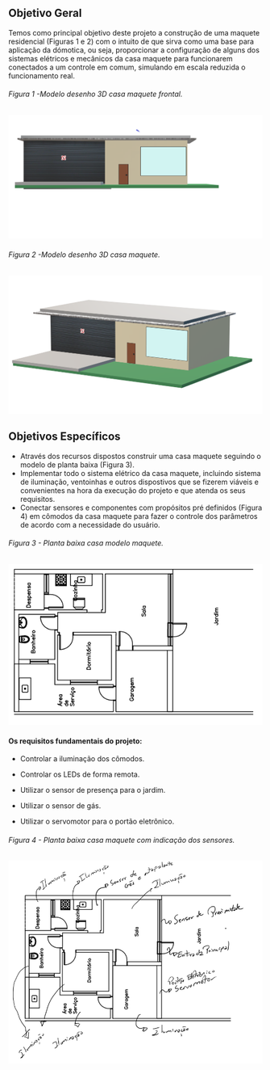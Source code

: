 ## Objetivo Geral

Temos como principal objetivo deste projeto a construção de uma maquete residencial (Figuras 1 e 2) com o intuito de que sirva como uma base para aplicação 
da dómotica, ou seja, proporcionar a configuração de alguns dos sistemas elétricos e mecânicos da casa maquete para funcionarem conectados a um controle em comum, simulando 
em escala reduzida o funcionamento real.


###### Figura 1 -Modelo desenho 3D casa maquete frontal.

![VISTA3DFRENTEMODELOCASA](./Imagens/maquetedesenho3dfrente.png) 

###### Figura 2 -Modelo desenho 3D casa maquete. 

![VISTA3DMODELOCASA](./Imagens/maquetedesenho3d.png) 

## Objetivos Específicos 

* Através dos recursos dispostos construir uma casa maquete seguindo o modelo de planta baixa (Figura 3).  
* Implementar todo o sistema elétrico da casa maquete, incluindo sistema de iluminação, ventoinhas e outros dispostivos que se fizerem viáveis e convenientes
na hora da execução do projeto e que atenda os seus requisitos.  
* Conectar sensores e componentes com propósitos pré definidos (Figura 4) em cômodos da casa maquete para fazer o controle dos parâmetros de acordo com a 
necessidade do usuário. 

###### Figura 3 - Planta baixa casa modelo maquete.

![PLANTABAIXAMODELOCASA](./Imagens/modelomaquetecasa1.png) 

#### Os requisitos fundamentais do projeto:
 * Controlar a iluminação dos cômodos.

* Controlar os LEDs de forma remota.

* Utilizar o sensor de presença para o jardim.

* Utilizar o sensor de gás.

* Utilizar o servomotor para o portão eletrônico.

###### Figura 4 - Planta baixa casa maquete com indicação dos sensores.

![PLANTABAIXAMODELOCASASENSORES](./Imagens/modelomaquetecasasensores1.png) 

